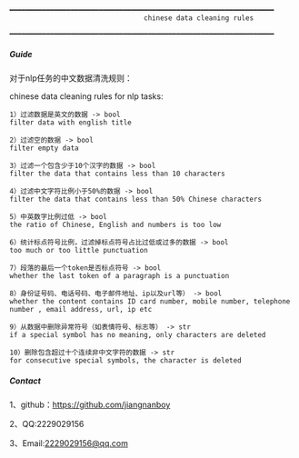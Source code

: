                                 ━━━━━━━━━━━━━━━━━━━━━━━━━━━━━━━━━━━━━━━━━━━━━━━━━━━━━━━━━━━━━━━━━
                                     chinese data cleaning rules
                                ━━━━━━━━━━━━━━━━━━━━━━━━━━━━━━━━━━━━━━━━━━━━━━━━━━━━━━━━━━━━━━━━━

##### Guide
对于nlp任务的中文数据清洗规则：

chinese data cleaning rules for nlp tasks:

    1）过滤数据是英文的数据 -> bool
    filter data with english title
    
    2）过滤空的数据 -> bool
    filter empty data
    
    3）过滤一个包含少于10个汉字的数据 -> bool
    filter the data that contains less than 10 characters
    
    4）过滤中文字符比例小于50%的数据 -> bool
    filter the data that contains less than 50% Chinese characters
    
    5）中英数字比例过低 -> bool
    the ratio of Chinese, English and numbers is too low
    
    6）统计标点符号比例，过滤掉标点符号占比过低或过多的数据 -> bool
    too much or too little punctuation
    
    7）段落的最后一个token是否标点符号 -> bool
    whether the last token of a paragraph is a punctuation
    
    8）身份证号码、电话号码、电子邮件地址、ip以及url等） -> bool
    whether the content contains ID card number, mobile number, telephone number , email address, url, ip etc
    
    9）从数据中删除异常符号（如表情符号、标志等） -> str
    if a special symbol has no meaning, only characters are deleted
    
    10）删除包含超过十个连续非中文字符的数据 -> str
    for consecutive special symbols, the character is deleted

##### Contact

1、github：https://github.com/jiangnanboy

2、QQ:2229029156

3、Email:2229029156@qq.com



